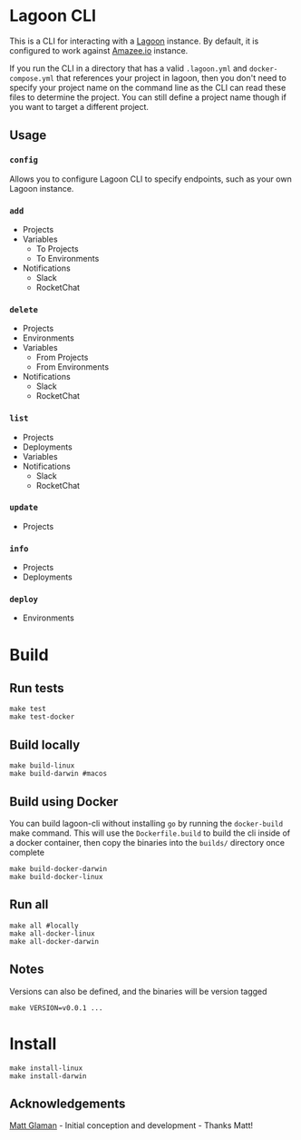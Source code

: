 # Lagoon CLI

This is a CLI for interacting with a [Lagoon](https://github.com/amazeeio/lagoon) instance. By default, it is configured
to work against [Amazee.io](https://www.amazee.io/) instance.

If you run the CLI in a directory that has a valid `.lagoon.yml` and `docker-compose.yml` that references your project in lagoon, then you don't need to specify your project name on the command line as the CLI can read these files to determine the project. You can still define a project name though if you want to target a different project.

## Usage

### `config`

Allows you to configure Lagoon CLI to specify endpoints, such as your own Lagoon instance.

### `add`

* Projects
* Variables
    * To Projects
    * To Environments
* Notifications
    * Slack
    * RocketChat

### `delete`

* Projects
* Environments
* Variables
    * From Projects
    * From Environments
* Notifications
    * Slack
    * RocketChat


### `list`

* Projects
* Deployments
* Variables
* Notifications
    * Slack
    * RocketChat

### `update`

* Projects

### `info`

* Projects
* Deployments

### `deploy`

* Environments

# Build
## Run tests
```
make test
make test-docker
```

## Build locally
```
make build-linux
make build-darwin #macos
```

## Build using Docker
You can build lagoon-cli without installing `go` by running the `docker-build` make command. This will use the `Dockerfile.build` to build the cli inside of a docker container, then copy the binaries into the `builds/` directory once complete
```
make build-docker-darwin
make build-docker-linux
```

## Run all
```
make all #locally
make all-docker-linux
make all-docker-darwin
```

## Notes
Versions can also be defined, and the binaries will be version tagged
```
make VERSION=v0.0.1 ...
```

# Install
```
make install-linux
make install-darwin
```

## Acknowledgements

[Matt Glaman](https://github.com/mglaman) - Initial conception and development - Thanks Matt!
